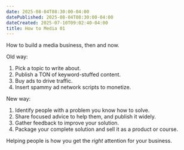 ```yaml
---
date: 2025-08-04T08:30:00-04:00
datePublished: 2025-08-04T08:30:00-04:00
dateCreated: 2025-07-10T09:02:40-04:00
title: How to Media 01
---
```

How to build a media business, then and now.

Old way:
1. Pick a topic to write about.
2. Publish a TON of keyword-stuffed content.
3. Buy ads to drive traffic.
4. Insert spammy ad network scripts to monetize.

New way:
1. Identify people with a problem you know how to solve.
2. Share focused advice to help them, and publish it widely.
3. Gather feedback to improve your solution.
4. Package your complete solution and sell it as a product or course.

Helping people is how you get the *right* attention for your business.
